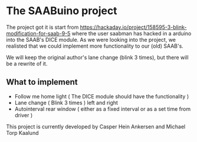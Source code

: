 # The SAABuino project

 The project got it is start from https://hackaday.io/project/158595-3-blink-modification-for-saab-9-5 where the user saabman has hacked in a
 arduino into the SAAB's DICE module.
 As we were looking into the project, we realisted that we could implement more
 functionality to our (old) SAAB's.

 We will keep the original author's lane change (blink 3 times), but there will be a rewrite of it.

## What to implement
* Follow me home light ( The DICE module should have the functionality )
* Lane change ( Blink 3 times ) left and right
* Autointerval rear window ( either as a fixed interval or as a set time from driver )

This project is currently developed by Casper Hein Ankersen and Michael Torp Kaalund